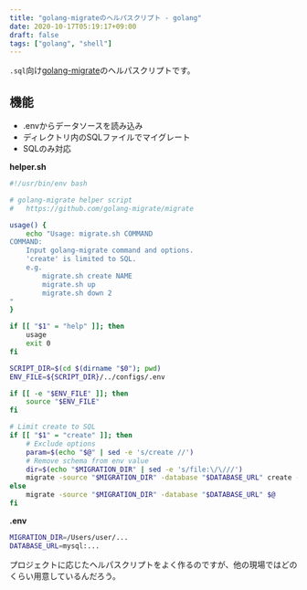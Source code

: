 ```yaml
---
title: "golang-migrateのヘルパスクリプト - golang"
date: 2020-10-17T05:19:17+09:00
draft: false
tags: ["golang", "shell"]
---
```


`.sql`向け[golang-migrate](https://github.com/golang-migrate/migrate)のヘルパスクリプトです。

## 機能
* .envからデータソースを読み込み
* ディレクトリ内のSQLファイルでマイグレート
* SQLのみ対応

**helper.sh**
```sh
#!/usr/bin/env bash

# golang-migrate helper script
#   https://github.com/golang-migrate/migrate

usage() {
    echo "Usage: migrate.sh COMMAND
COMMAND:
    Input golang-migrate command and options.
    'create' is limited to SQL.
    e.g.
        migrate.sh create NAME
        migrate.sh up
        migrate.sh down 2
"
}

if [[ "$1" = "help" ]]; then
    usage
    exit 0
fi

SCRIPT_DIR=$(cd $(dirname "$0"); pwd)
ENV_FILE=${SCRIPT_DIR}/../configs/.env

if [[ -e "$ENV_FILE" ]]; then
    source "$ENV_FILE"
fi

# Limit create to SQL
if [[ "$1" = "create" ]]; then
    # Exclude options
    param=$(echo "$@" | sed -e 's/create //')
    # Remove schema from env value
    dir=$(echo "$MIGRATION_DIR" | sed -e 's/file:\/\///')
    migrate -source "$MIGRATION_DIR" -database "$DATABASE_URL" create -dir $dir -ext sql $param
else
    migrate -source "$MIGRATION_DIR" -database "$DATABASE_URL" $@
fi
```

**.env**
```sh
MIGRATION_DIR=/Users/user/...
DATABASE_URL=mysql:...
```

プロジェクトに応じたヘルパスクリプトをよく作るのですが、他の現場ではどのくらい用意しているんだろう。
